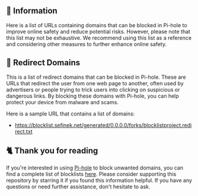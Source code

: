 <!-- [[> SEO
###### Title: 
###### Description: 
###### Tags: 
###### Canonical: 
]]> -->

## 📃 Information
Here is a list of URLs containing domains that can be blocked in Pi-hole to improve online safety and reduce potential risks.
However, please note that this list may not be exhaustive.
We recommend using this list as a reference and considering other measures to further enhance online safety.

## 🌌 Redirect Domains
This is a list of redirect domains that can be blocked in Pi-hole.
These are URLs that redirect the user from one web page to another, often used by advertisers or people trying to trick users into clicking on suspicious or dangerous links.
By blocking these domains with Pi-hole, you can help protect your device from malware and scams.

Here is a sample URL that contains a list of domains:
- https://blocklist.sefinek.net/generated/0.0.0.0/forks/blocklistproject.redirect.txt

## 🐈 Thank you for reading
If you're interested in using [Pi-hole](../What%20is%20Pi-hole.md) to block unwanted domains, you can find a complete list of blocklists [here](../../../lists/md/Pi-hole.md).
Please consider supporting this repository by starring it if you found this information helpful.
If you have any questions or need further assistance, don't hesitate to ask.